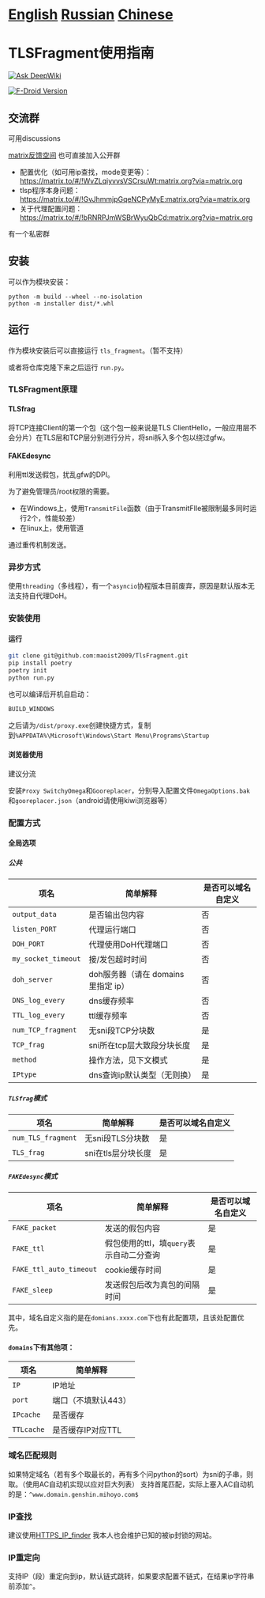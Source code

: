 # [English](/README-en.md) [Russian](/README-ru.md) [Chinese](/README.md)

# TLSFragment使用指南

[![Ask DeepWiki](https://deepwiki.com/badge.svg)](https://deepwiki.com/maoist2009/TlsFragment)

[![F-Droid Version](https://img.shields.io/f-droid/v/org.maoist2009.tlsfragment)](https://f-droid.org/packages/org.maoist2009.tlsfragment/)

## 交流群

可用discussions

[matrix反馈空间](https://matrix.to/#/#tlsp_public:matrix.org)
也可直接加入公开群

+ 配置优化（如可用ip查找，mode变更等）： <https://matrix.to/#/!WvZLqiyvvsVSCrsuWt:matrix.org?via=matrix.org>
+ tlsp程序本身问题：<https://matrix.to/#/!GvJhmmjpGqeNCPyMyE:matrix.org?via=matrix.org>
+ 关于代理配置问题： <https://matrix.to/#/!bRNRPJmWSBrWyuQbCd:matrix.org?via=matrix.org>

有一个私密群

## 安装

可以作为模块安装：

```shell
python -m build --wheel --no-isolation
python -m installer dist/*.whl
```

## 运行

作为模块安装后可以直接运行 `tls_fragment`。（暂不支持）

或者将仓库克隆下来之后运行 `run.py`。

### TLSFragment原理

#### TLSfrag

将TCP连接Client的第一个包（这个包一般来说是TLS ClientHello，一般应用层不会分片）在TLS层和TCP层分别进行分片，将sni拆入多个包以绕过gfw。

#### FAKEdesync

利用ttl发送假包，扰乱gfw的DPI。

为了避免管理员/root权限的需要。

+ 在Windows上，使用`TransmitFile`函数（由于TransmitFIle被限制最多同时运行2个，性能较差）
+ 在linux上，使用管道

通过重传机制发送。

### 异步方式

使用`threading`（多线程），有一个`asyncio`协程版本目前废弃，原因是默认版本无法支持自代理DoH。

### 安装使用

#### 运行

```bash
git clone git@github.com:maoist2009/TlsFragment.git
pip install poetry
poetry init
python run.py
```

也可以编译后开机自启动：

```bash
BUILD_WINDOWS
```

之后请为`/dist/proxy.exe`创建快捷方式，复制到`%APPDATA%\Microsoft\Windows\Start Menu\Programs\Startup`

#### 浏览器使用

建议分流

安装`Proxy SwitchyOmega`和`Gooreplacer`，分别导入配置文件`OmegaOptions.bak`和`gooreplacer.json`（android请使用kiwi浏览器等）

### 配置方式

#### 全局选项

##### 公共


| 项名                | 简单解释                            | 是否可以域名自定义 |
| ------------------- | ----------------------------------- | ------------------ |
| `output_data`       | 是否输出包内容                      | 否                 |
| `listen_PORT`       | 代理运行端口                        | 否                 |
| `DOH_PORT`          | 代理使用DoH代理端口                 | 否                 |
| `my_socket_timeout` | 接/发包超时时间                     | 否                 |
| `doh_server`        | doh服务器（请在 domains 里指定 ip） | 否                 |
| `DNS_log_every`     | dns缓存频率                         | 否                 |
| `TTL_log_every`     | ttl缓存频率                         | 否                 |
| `num_TCP_fragment`  | 无sni段TCP分块数                    | 是                 |
| `TCP_frag`          | sni所在tcp层大致段分块长度          | 是                 |
| `method`            | 操作方法，见下文模式                | 是                 |
| `IPtype`            | dns查询ip默认类型（无则换）         | 是                 |

##### `TLSfrag`模式


| 项名               | 简单解释           | 是否可以域名自定义 |
| ------------------ | ------------------ | ------------------ |
| `num_TLS_fragment` | 无sni段TLS分块数   | 是                 |
| `TLS_frag`         | sni在tls层分块长度 | 是                 |

##### `FAKEdesync`模式


| 项名                    | 简单解释                                 | 是否可以域名自定义 |
| ----------------------- | ---------------------------------------- | ------------------ |
| `FAKE_packet`           | 发送的假包内容                           | 是                 |
| `FAKE_ttl`              | 假包使用的ttl，填`query`表示自动二分查询 | 是                 |
| `FAKE_ttl_auto_timeout` | cookie缓存时间                           | 是                 |
| `FAKE_sleep`            | 发送假包后改为真包的间隔时间             | 是                 |

其中，域名自定义指的是在`domians.xxxx.com`下也有此配置项，且该处配置优先。

#### `domains`下有其他项：


| 项名       | 简单解释            |
| ---------- | ------------------- |
| `IP`       | IP地址              |
| `port`     | 端口（不填默认443） |
| `IPcache`  | 是否缓存            |
| `TTLcache` | 是否缓存IP对应TTL   |

### 域名匹配规则

如果特定域名（若有多个取最长的，再有多个问python的sort）为sni的子串，则取。（使用AC自动机实现以应对巨大列表）
支持首尾匹配，实际上塞入AC自动机的是：`^www.domain.genshin.mihoyo.com$`

### IP查找

建议使用[HTTPS_IP_finder](https://github.com/maoist2009/HTTPS_IP_finder)
我本人也会维护已知的被ip封锁的网站。

### IP重定向

支持IP（段）重定向到ip，默认链式跳转，如果要求配置不链式，在结果ip字符串前添加`^`。
